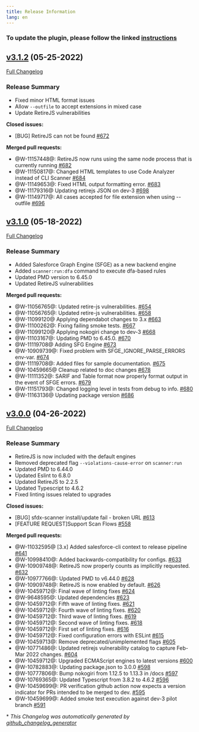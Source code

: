 ```yaml
---
title: Release Information
lang: en
---
```


### To update the plugin, please follow the linked [instructions](./en/v3.x/getting-started/install/#upgrade-plug-in)



## [v3.1.2](https://github.com/forcedotcom/sfdx-scanner/tree/v3.1.2) (05-25-2022)

[Full Changelog](https://github.com/forcedotcom/sfdx-scanner/compare/v3.1.1...v3.1.2)

### Release Summary
* Fixed minor HTML format issues
* Allow `--outfile` to accept extensions in mixed case
* Update RetireJS vulnerabilities

**Closed issues:**

- \[BUG\] RetireJS can not be found [\#672](https://github.com/forcedotcom/sfdx-scanner/issues/672)

**Merged pull requests:**

- @W-11157448@: RetireJS now runs using the same node process that is currently running [\#682](https://github.com/forcedotcom/sfdx-scanner/pull/682)
- @W-11150817@: Changed HTML templates to use Code Analyzer instead of CLI Scanner [\#684](https://github.com/forcedotcom/sfdx-scanner/pull/684)
- @W-11149653@: Fixed HTML output formatting error. [\#683](https://github.com/forcedotcom/sfdx-scanner/pull/683)
- @W-11179316@ Updating retirejs JSON on dev-3 [\#698](https://github.com/forcedotcom/sfdx-scanner/pull/698)
- @W-11149717@: All cases accepted for file extension when using --outfile [\#696](https://github.com/forcedotcom/sfdx-scanner/pull/696)



## [v3.1.0](https://github.com/forcedotcom/sfdx-scanner/tree/v3.1.0) (05-18-2022)

[Full Changelog](https://github.com/forcedotcom/sfdx-scanner/compare/v3.0.3...v3.1.0)

### Release Summary
* Added Salesforce Graph Engine (SFGE) as a new backend engine
* Added `scanner:run:dfa` command to execute dfa-based rules
* Updated PMD version to 6.45.0
* Updated RetireJS vulnerabilities

**Merged pull requests:**

- @W-11056765@: Updated retire-js vulnerabilities. [\#654](https://github.com/forcedotcom/sfdx-scanner/pull/654)
- @W-11056765@: Updated retire-js vulnerabilities. [\#658](https://github.com/forcedotcom/sfdx-scanner/pull/658)
- @W-11099120@ Applying dependabot changes to 3.x [\#663](https://github.com/forcedotcom/sfdx-scanner/pull/663)
- @W-11100262@: Fixing failing smoke tests. [\#667](https://github.com/forcedotcom/sfdx-scanner/pull/667)
- @W-11099120@ Applying nokogiri change to dev-3 [\#668](https://github.com/forcedotcom/sfdx-scanner/pull/668)
- @W-11103167@: Updating PMD to 6.45.0. [\#670](https://github.com/forcedotcom/sfdx-scanner/pull/670)
- @W-11119708@ Adding SFG Engine [\#673](https://github.com/forcedotcom/sfdx-scanner/pull/673)
- @W-10909739@: Fixed problem with SFGE_IGNORE_PARSE_ERRORS env-var. [\#674](https://github.com/forcedotcom/sfdx-scanner/pull/674)
- @W-11119708@: Added files for sample documentation. [\#675](https://github.com/forcedotcom/sfdx-scanner/pull/675)
- @W-10459665@ Cleanup related to doc changes [\#678](https://github.com/forcedotcom/sfdx-scanner/pull/678)
- @W-11111352@: SARIF and Table format now properly format output in the event of SFGE errors. [\#679](https://github.com/forcedotcom/sfdx-scanner/pull/679)
- @W-11151793@: Changed logging level in tests from debug to info. [\#680](https://github.com/forcedotcom/sfdx-scanner/pull/680)
- @W-11163136@ Updating package version [\#686](https://github.com/forcedotcom/sfdx-scanner/pull/686)


## [v3.0.0](https://github.com/forcedotcom/sfdx-scanner/tree/v3.0.0) (04-26-2022)

[Full Changelog](https://github.com/forcedotcom/sfdx-scanner/compare/v2.13.1...v3.0.0)

### Release Summary

* RetireJS is now included with the default engines
* Removed deprecated flag `--violations-cause-error` on `scanner:run`
* Updated PMD to 6.44.0
* Updated Eslint to 6.8.0
* Updated RetireJS to 2.2.5
* Updated Typescript to 4.6.2
* Fixed linting issues related to upgrades


**Closed issues:**

- \[BUG\] sfdx-scanner install/update fail - broken URL [\#613](https://github.com/forcedotcom/sfdx-scanner/issues/613)
- \[FEATURE REQUEST\]Support Scan Flows  [\#558](https://github.com/forcedotcom/sfdx-scanner/issues/558)

**Merged pull requests:**

- @W-11032595@ \[3.x\] Added salesforce-cli context to release pipeline [\#641](https://github.com/forcedotcom/sfdx-scanner/pull/641)
- @W-10998410@: Added backwards-compatibility for configs. [\#633](https://github.com/forcedotcom/sfdx-scanner/pull/633)
- @W-10909748@: RetireJS now properly counts as implicitly requested. [\#632](https://github.com/forcedotcom/sfdx-scanner/pull/632)
- @W-10977766@: Updated PMD to v6.44.0 [\#628](https://github.com/forcedotcom/sfdx-scanner/pull/628)
- @W-10909748@: RetireJS is now enabled by default. [\#626](https://github.com/forcedotcom/sfdx-scanner/pull/626)
- @W-10459712@: Final wave of linting fixes [\#624](https://github.com/forcedotcom/sfdx-scanner/pull/624)
- @W-9648595@: Updated dependencies [\#623](https://github.com/forcedotcom/sfdx-scanner/pull/623)
- @W-10459712@: Fifth wave of linting fixes. [\#621](https://github.com/forcedotcom/sfdx-scanner/pull/621)
- @W-10459712@: Fourth wave of linting fixes. [\#620](https://github.com/forcedotcom/sfdx-scanner/pull/620)
- @W-10459712@: Third wave of linting fixes. [\#619](https://github.com/forcedotcom/sfdx-scanner/pull/619)
- @W-10459712@: Second wave of linting fixes. [\#618](https://github.com/forcedotcom/sfdx-scanner/pull/618)
- @W-10459712@: First set of linting fixes. [\#616](https://github.com/forcedotcom/sfdx-scanner/pull/616)
- @W-10459712@: Fixed configuration errors with ESLint [\#615](https://github.com/forcedotcom/sfdx-scanner/pull/615)
- @W-10459713@: Remove deprecated/unimplemented flags [\#605](https://github.com/forcedotcom/sfdx-scanner/pull/605)
- @W-10771486@: Updated retirejs vulnerability catalog to capture Feb-Mar 2022 changes. [\#604](https://github.com/forcedotcom/sfdx-scanner/pull/604)
- @W-10459712@: Upgraded ECMAScript engines to latest versions [\#600](https://github.com/forcedotcom/sfdx-scanner/pull/600)
- @W-10782883@: Updating package.json to 3.0.0 [\#598](https://github.com/forcedotcom/sfdx-scanner/pull/598)
- @W-10777806@: Bump nokogiri from 1.12.5 to 1.13.3 in /docs [\#597](https://github.com/forcedotcom/sfdx-scanner/pull/597)
- @W-10769365@: Updated Typescript from 3.8.2 to 4.6.2 [\#596](https://github.com/forcedotcom/sfdx-scanner/pull/596)
- @W-10459699@: PR verification github action now expects a version indicator for PRs intended to be merged to dev.  [\#595](https://github.com/forcedotcom/sfdx-scanner/pull/595)
- @W-10459699@: Added smoke test execution against dev-3 pilot branch [\#591](https://github.com/forcedotcom/sfdx-scanner/pull/591)



\* *This Changelog was automatically generated by [github_changelog_generator](https://github.com/github-changelog-generator/github-changelog-generator)*

